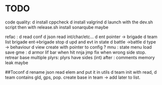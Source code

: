 # TODO

code quality:
d	install cppcheck
d	install valgrind
d	launch with the dev.sh script then with release.sh
	install sonarqube maybe

refac :
d	read conf
d	json read int/char/etc...
d	ent pointer -> brigade
d	team list brigade ent->brigade stop
d	upd and evt in state
d	battle ->battle
d	type -> behaviour
d	view create with pointer to config ?
mnu :
	state menu
	load
	save
gme :
d	armor
	lif bar  when hit
	nnja jmp fix when wrong side stop.
	retrear base
	multiple plyrs:
		plyrs have sides (int)
after :
	comments
	memory leak maybe
	
	
##Toconf
d	rename json read elem and put it in utils
d	team init with read,
d	team contains gld, gps, pop.
	create base in team -> add later to list.
	
	

